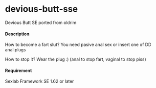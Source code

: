 # devious-butt-sse
Devious Butt SE ported from oldrim 



#### Description
How to become a fart slut?
You need pasive anal sex or insert one of DD anal plugs 

How to stop it?
Wear the plug :) (anal to stop fart, vaginal to stop piss)

#### Requirement
Sexlab Framework SE 1.62 or later
